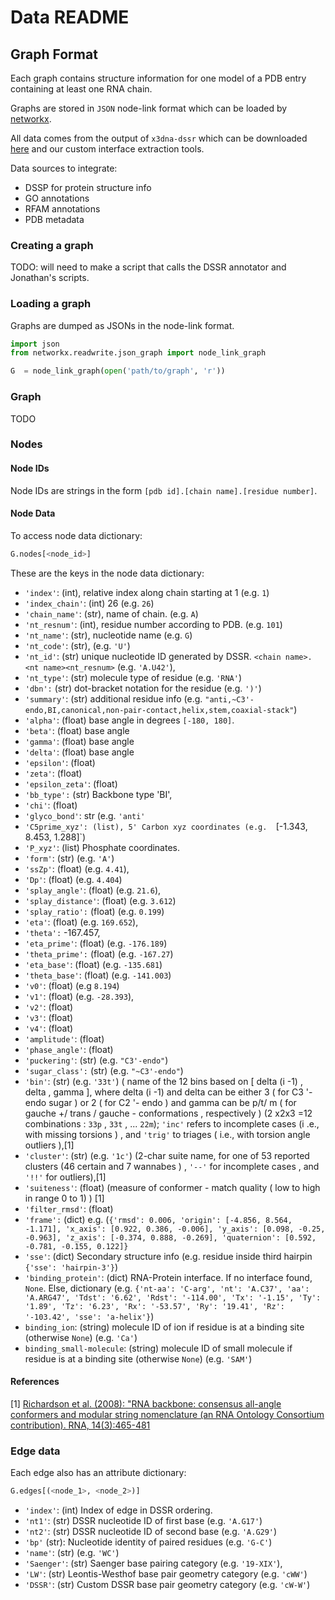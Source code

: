 # Data README


## Graph Format

Each graph contains structure information for one model of a PDB entry
containing at least one RNA chain.

Graphs are stored in `JSON` node-link format which can be loaded by
[networkx](https://networkx.org/documentation/stable/reference/readwrite/generated/networkx.readwrite.json_graph.node_link_data.html#networkx.readwrite.json_graph.node_link_data).

All data comes from the output of `x3dna-dssr` which can be downloaded
[here](https://x3dna.org/) and our custom interface extraction tools.


Data sources to integrate:

* DSSP for protein structure info
* GO annotations
* RFAM annotations
* PDB metadata

### Creating a graph

TODO: will need to make a script that calls the DSSR annotator and Jonathan's
scripts.

### Loading a graph

Graphs are dumped as JSONs in the node-link format.

```python
import json
from networkx.readwrite.json_graph import node_link_graph

G  = node_link_graph(open('path/to/graph', 'r'))
```

### Graph

TODO

### Nodes 

#### Node IDs

Node IDs are strings in the form `[pdb id].[chain name].[residue number]`.

#### Node Data

To access node data dictionary:

```python
G.nodes[<node_id>]
```
These are the keys in the node data dictionary: 

* `'index'`: (int), relative index along chain starting at 1 (e.g. `1`)
* `'index_chain'`: (int) 26 (e.g. `26`)
* `'chain_name'`: (str), name of chain. (e.g. `A`)
* `'nt_resnum'`: (int), residue number according to PDB. (e.g. `101`)
* `'nt_name'`: (str), nucleotide name  (e.g. `G`)
* `'nt_code'`: (str), (e.g. `'U'`)
* `'nt_id'`: (str) unique nucleotide ID generated by DSSR. `<chain name>.<nt name><nt_resnum>` (e.g. `'A.U42'`),
* `'nt_type'`: (str) molecule type of residue (e.g. `'RNA'`)
* `'dbn':` (str) dot-bracket notation for the residue (e.g. `')'`)
* `'summary'`: (str) additional residue info (e.g. `"anti,~C3'-endo,BI,canonical,non-pair-contact,helix,stem,coaxial-stack"`)
* `'alpha'`: (float) base angle in degrees `[-180, 180]`.
* `'beta'`: (float)  base angle
* `'gamma'`: (float) base angle 
* `'delta'`: (float) base angle 
* `'epsilon'`: (float)
* `'zeta'`: (float) 
* `'epsilon_zeta'`: (float)
* `'bb_type':` (str) Backbone type 'BI',
* `'chi'`: (float) 
* `'glyco_bond'`: str (e.g.   `'anti'`
* `'C5prime_xyz': (list), 5' Carbon xyz coordinates (e.g.  `[-1.343, 8.453, 1.288]`)
* `'P_xyz'`: (list) Phosphate coordinates.
* `'form'`: (str) (e.g. `'A'`)
* `'ssZp'`: (float)  (e.g. `4.41`),
* `'Dp'`: (float) (e.g. `4.404`)
* `'splay_angle'`: (float)  (e.g. `21.6`),
* `'splay_distance'`: (float) (e.g. `3.612`)
* `'splay_ratio':` (float) (e.g. `0.199`)
* `'eta'`: (float) (e.g. `169.652`),
* `'theta':` -167.457,
* `'eta_prime'`: (float) (e.g. `-176.189`)
* `'theta_prime':` (float) (e.g. `-167.27`)
* `'eta_base'`: (float)   (e.g. `-135.681`)
* `'theta_base'`: (float) (e.g. `-141.003`)
* `'v0'`: (float) (e.g `8.194`)
* `'v1'`: (float) (e.g. `-28.393`),
* `'v2'`: (float) 
* `'v3'`: (float) 
* `'v4'`: (float) 
* `'amplitude'`: (float)
* `'phase_angle'`: (float) 
* `'puckering'`: (str) (e.g. `"C3'-endo"`)
* `'sugar_class':` (str) (e.g. `"~C3'-endo"`)
* `'bin'`: (str) (e.g. `'33t'`) ( name of the 12 bins based on [ delta (i -1) , delta , gamma ], where delta (i -1) and delta can be either 3 ( for C3 '- endo sugar ) or 2 ( for C2 '- endo ) and gamma can be p/t/ m ( for gauche +/ trans / gauche - conformations , respectively ) (2 x2x3 =12 combinations : `33p` , `33t` , ... `22m`); `'inc'` refers to incomplete cases (i .e., with missing torsions ) , and `'trig'` to triages ( i.e., with torsion angle outliers ),\[1\]
* `'cluster'`: (str) (e.g. `'1c'`) (2-char suite name, for one of 53 reported clusters (46 certain and 7 wannabes ) , `'--'` for incomplete cases , and `'!!'` for outliers),\[1\]
* `'suiteness'`: (float) (measure of conformer - match quality ( low to high in range 0 to 1) ) \[1\]
* `'filter_rmsd'`: (float)
* `'frame':` (dict)  e.g. (`{'rmsd': 0.006, 'origin': [-4.856, 8.564, -1.171], 'x_axis': [0.922, 0.386, -0.006], 'y_axis': [0.098, -0.25, -0.963], 'z_axis': [-0.374, 0.888, -0.269], 'quaternion': [0.592, -0.781, -0.155, 0.122]}`
* `'sse'`: (dict) Secondary structure info (e.g. residue inside third hairpin `{'sse': 'hairpin-3'}`)
* `'binding_protein'`: (dict) RNA-Protein interface. If no interface found, `None`. Else, dictionary (e.g. `{'nt-aa': 'C-arg', 'nt': 'A.C37', 'aa': 'A.ARG47', 'Tdst': '6.62', 'Rdst': '-114.00', 'Tx': '-1.15', 'Ty': '1.89', 'Tz': '6.23', 'Rx': '-53.57', 'Ry': '19.41', 'Rz': '-103.42', 'sse': 'a-helix'}`)
* `binding_ion`: (string) molecule ID of ion if residue is at a binding site (otherwise `None`) (e.g. `'Ca'`)
* `binding_small-molecule`: (string) molecule ID of small molecule if residue is at a binding site (otherwise `None`) (e.g. `'SAM'`)

#### References
\[1\] [Richardson et al. (2008): "RNA backbone: consensus all-angle conformers and modular string nomenclature (an RNA Ontology Consortium contribution). RNA, 14(3):465-481](https://rnajournal.cshlp.org/content/14/3/465.short)


### Edge data

Each edge also has an attribute dictionary:

```python
G.edges[(<node_1>, <node_2>)]
```

* `'index'`: (int) Index of edge in DSSR ordering.
* `'nt1'`: (str) DSSR nucleotide ID of first base (e.g. `'A.G17'`)
* `'nt2'`: (str) DSSR nucleotide ID of second base (e.g. `'A.G29'`)
* `'bp'` (str): Nucleotide identity of paired residues (e.g. `'G-C'`)
* `'name'`: (str) (e.g. `'WC'`)
* `'Saenger'`: (str) Saenger base pairing category (e.g. `'19-XIX'`),
* `'LW'`: (str) Leontis-Westhof base pair geometry category (e.g. `'cWW'`)
* `'DSSR'`: (str) Custom DSSR base pair geometry category (e.g. `'cW-W'`)

